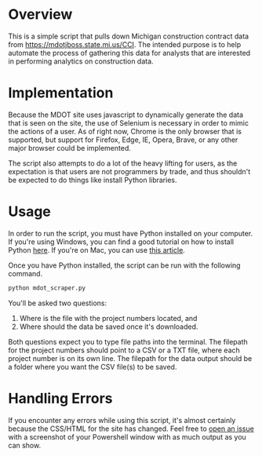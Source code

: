 # Overview

This is a simple script that pulls down Michigan construction contract data from https://mdotjboss.state.mi.us/CCI. The intended purpose is to help automate the process of gathering this data for analysts that are interested in performing analytics on construction data. 

# Implementation

Because the MDOT site uses javascript to dynamically generate the data that is seen on the site, the use of Selenium is necessary in order to mimic the actions of a user. As of right now, Chrome is the only browser that is supported, but support for Firefox, Edge, IE, Opera, Brave, or any other major browser could be implemented.

The script also attempts to do a lot of the heavy lifting for users, as the expectation is that users are not programmers by trade, and thus shouldn't be expected to do things like install Python libraries.

# Usage

In order to run the script, you must have Python installed on your computer. If you're using Windows, you can find a good tutorial on how to install Python [here](https://www.digitalocean.com/community/tutorials/install-python-windows-10). If you're on Mac, you can use [this article](https://docs.python-guide.org/starting/install3/osx/).

Once you have Python installed, the script can be run with the following command.

```bash
python mdot_scraper.py
```

You'll be asked two questions:

1. Where is the file with the project numbers located, and
2. Where should the data be saved once it's downloaded.

Both questions expect you to type file paths into the terminal. The filepath for the project numbers should point to a CSV or a TXT file, where each project number is on its own line. The filepath for the data output should be a folder where you want the CSV file(s) to be saved.

# Handling Errors

If you encounter any errors while using this script, it's almost certainly because the CSS/HTML for the site has changed. Feel free to [open an issue](https://github.com/bryanbritten/scrape_mdot/issues) with a screenshot of your Powershell window with as much output as you can show. 

